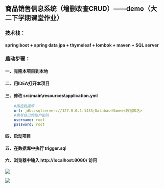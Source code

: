 ## 商品销售信息系统（增删改查CRUD）——demo（大二下学期课堂作业）
### 技术栈：
#### spring boot + spring data jpa + thymeleaf + lombok + maven + SQL server
### 启动步骤：
#### 一、克隆本项目到本地
#### 二、用IDEA打开本项目
#### 三、修改 src\main\resources\application.yml
```yaml
    #指定数据库
    url: jdbc:sqlserver://127.0.0.1:1433;DatabaseName=<数据库名>
    #填写自己的账户密码
    username: root
    password: root
```

#### 四、启动项目

#### 五、在数据库中执行 trigger.sql

#### 六、浏览器中输入 http://localhost:8080/ 访问

![](https://t1.picb.cc/uploads/2020/05/24/koEQbJ.png)

![](https://t1.picb.cc/uploads/2020/05/24/koKv6g.png)